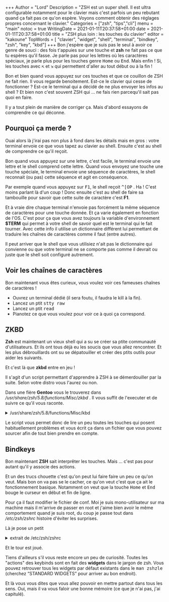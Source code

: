 +++
Author = "Lord"
Description = "ZSH est un super shell. Il est ultra configurable notamment pour le clavier mais c'est parfois un peu rebutant quand ça fait pas ce qu'on espère. Voyons comment obtenir des réglages propres concernant le clavier."
Categories = ["zsh", "tips","cli"]
menu = "main"
notoc = true
WritingDate = 2021-01-11T20:37:58+01:00
date = 2021-01-11T20:37:58+01:00
title = "ZSH plus loin : les touches du clavier"
editor = "kakoune"
TopWords = [  "clavier", "widget", "shell", "terminal", "bindkey", "zsh", "key", "kbd"]
+++
Bon j'espère que je suis pas le seul à avoir ce genre de souci : des fois t'appuies sur une touche et **zsh** ne fait pas ce que tu espères qu'il fasse.
Je parle pas pour les lettres où les caractères spéciaux, je parle plus pour les touches genre <kbd>Home</kbd> ou <kbd>End</kbd>.
Mais enfin !
Si, les touches avec <kbd>⇱</kbd> et <kbd>⇲</kbd> qui permettent d'aller au tout début ou à la fin !

Bon et bien quand vous appuyez sur ces touches et que ce couillon de ZSH ne fait rien.
Il vous regarde benoitement.
Est-ce le clavier qui cesse de fonctionner ?
Est-ce le terminal qui a décidé de ne plus envoyer les infos au shell ?
Et bien non c'est souvent ZSH qui … ne fais rien parcequ'il sait pas quoi en faire.

Il y a tout plein de manière de corriger ça.
Mais d'abord essayons de comprendre ce qui déconne.

## Pourquoi ça merde ?
Ouai alors là j'irai pas non plus à fond dans les détails mais en gros : votre terminal envoie ce que vous tapez au clavier au shell.
Ensuite c'est au shell de comprendre ce qu'il reçoit.

Bon quand vous appuyez sur une lettre, c'est facile, le terminal envoie une lettre et le shell comprend cette lettre.
Quand vous envoyez une touche une touche spéciale, le terminal envoie une séquence de caractères, le shell reconnait (ou pas) cette séquence et agit en conséquence.

Par exemple quand vous appuyez sur <kbd>F1</kbd>, le shell reçoit <samp>^[OP</samp> .
Ha !
C'est moins parlant là d'un coup !
Donc ensuite c'est au shell de faire sa tambouille pour savoir que cette suite de caractère c'est **F1**.

Et à vraie dire chaque terminal n'envoie pas forcément la même séquence de caractères pour une touche donnée.
Et ça varie également en fonction de l'OS.
C'est pour ça que vous avez toujours la variable d'environnement **$TERM** qui permet à votre shell de savoir quel est le terminal qui le fait tourner.
Avec cette info il utilise un dictionnaire différent lui permettant de traduire les chaînes de caractères comme il faut (entre autres).

Il peut arriver que le shell que vous utilisiez n'ait pas le dictionnaire qui convienne ou que votre terminal ne se comporte pas comme il devrait ou juste que le shell soit configuré autrement.

## Voir les chaînes de caractères
Bon maintenant vous êtes curieux, vous voulez voir ces fameuses chaînes de caractères !

  - Ouvrez un terminal dédié (il sera foutu, il faudra le kill à la fin).
  - Lancez un ptit <kbd>stty raw</kbd>
  - Lancez un ptit <kbd>read</kbd>
  - Pianotez ce que vous voulez pour voir ce à quoi ça correspond.

## ZKBD
**Zsh** est maintenant un vieux shell qui a su se créer sa ptite communauté d'utilisateurs.
Et ils ont tous déjà eu les soucis que vous allez rencontrer.
Et les plus débrouillards ont su se dépatouiller et créer des ptits outils pour aider les suivants.

Et c'est là que **zkbd** entre en jeu !

Il s'agit d'un script permettant d'apprendre à ZSH à se démerdouiller par la suite.
Selon votre distro vous l'aurez ou non.

Dans une fière **Gentoo** vous le trouverez dans */usr/share/zsh/5.8/functions/Misc/zkbd* .
Il vous suffit de l'executer et de suivre ce qu'il vous raconte.

<details><summary> /usr/share/zsh/5.8/functions/Misc/kbd </summary>

<pre>
Enter current terminal type: [xterm-256color]

We will now test some features of your keyboard and terminal.

If you do not press the requested keys within 10 seconds, key reading will
abort.  If your keyboard does not have a requested key, press Space to
skip to the next key.

Hold down Ctrl and press X: <kbd>^X</kbd>

Your Meta key may have a Microsoft Windows logo on the cap.
Hold down Meta and press X: <kbd>x</kbd>
Your keyboard or terminal does not recognize the Meta key.

Hold down Alt and press X: <kbd>^[x</kbd>

---------

You are using zsh in MULTIBYTE mode to support modern character sets (for
languages other than English).  To use the Meta or Alt keys, you probably
need to revert to single-byte mode with a command such as

    unsetopt MULTIBYTE

If you want to use these extra keys with zsh, try adding the above command
to your /home/lord/.zshrc file.

See also "man stty" or the documentation for your terminal or emulator.
Press a key to proceed:

---------

You will now be asked to press in turn each of the 12 function keys, then
the Backspace key, the 6 common keypad keys found on typical PC keyboards,
plus the 4 arrow keys, and finally the Menu key (near Ctrl on the right).
If your keyboard does not have the requested key, press Space to skip to
the next key.

Do not type ahead!  Wait at least one second after pressing each key for
zsh to read the entire sequence and prompt for the next key.  If a key
sequence does not echo within 2 seconds after you press it, that key may
not be sending any sequence at all.  In this case zsh is not able to make
use of that key.  Press Space to skip to the next key.

Press a key when ready to begin:

If you do not press a key within 10 seconds, key reading will abort.
If you make a mistake, stop typing and wait, then run this program again.

Press F1: <kbd>^[OP</kbd>
Press F2: <kbd>^[OQ</kbd>
Press F3: <kbd>^[OR</kbd>
Press F4: <kbd>^[OS</kbd>
Press F5: <kbd>^[[15~</kbd>
Press F6: <kbd>^[[17~</kbd>
Press F7: <kbd>^[[18~</kbd>
Press F8: <kbd>^[[19~</kbd>
Press F9: <kbd>^[[20~</kbd>
Press F10: <kbd>^[[21~</kbd>
Press F11 : <kbd></kbd>
Press F12 : <kbd></kbd>
Press Backspace: <kbd>^?</kbd>
Press Insert : <kbd></kbd>
Press Home: <kbd>^[[H</kbd>
Press PageUp: <kbd>^[[5~</kbd>
Press Delete: <kbd>^[[3~</kbd>
Press End: <kbd>^[[F</kbd>
Press PageDown: <kbd>^[[6~</kbd>
Press Up: <kbd>^[[A</kbd>
Press Left: <kbd>^[[D</kbd>
Press Down: <kbd>^[[B</kbd>
Press Right: <kbd>^[[C</kbd>
Press Menu : <kbd></kbd>

Warning: Delete key sends ^[[3~ (not ^?)

Warning: Backspace sends ^?

Parameter assignments for the keys you typed have been written to the file:
/home/lord/.zkbd/xterm-256color-:0

You may read this file into /home/lord/.zshrc or another startup
file with the "source" or "." commands, then reference the $key parameter
in bindkey commands, for example like this:

    source ~/.zkbd/$TERM-${${DISPLAY:t}:-$VENDOR-$OSTYPE}
    [[ -n ${key[Left]} ]] && bindkey "${key[Left]}" backward-char
    [[ -n ${key[Right]} ]] && bindkey "${key[Right]}" forward-char
    # etc.

Adjust the name of the file being sourced, as necessary.

</pre>
</details>

Le script vous permet donc de lire un peu toutes les touches qui posent habituellement problèmes et vous écrit ça dans un fichier que vous pouvez sourcer afin de tout bien prendre en compte.
## Bindkeys

Bon maintenant **ZSH** sait interprêter les touches.
Mais … c'est pas pour autant qu'il y associe des actions.

Et un des trucs chouette c'est qu'on peut lui faire faire un peu ce qu'on veut.
Mais bon on va pas se le cacher, ce qu'on veut c'est que ça ait le fonctionnement basique.
Notamment on veut que la touche <kbd>Home</kbd> et <kbd>End</kbd> bouge le curseur en début et fin de ligne.

Pour ça il faut modifier le fichier de conf.
Moi je suis mono-utilisateur sur ma machine mais il m'arrive de passer en root et j'aime bien avoir le même comportement quand je suis root, du coup je passe tout dans */etc/zsh/zshrc* histoire d'éviter les surprises.

Là je pose un petit 

<details><summary>extrait de /etc/zsh/zshrc</summary>
{{< highlight "shell" >}}
typeset -g -A key
bindkey "^[[7~" beginning-of-line
bindkey "^[[F" end-of-line
bindkey "^[[3~" delete-char
bindkey "^[[A" history-substring-search-up
bindkey "^[[B" history-substring-search-down
bindkey "^[[D" backward-char
bindkey "^[[C" forward-char
bindkey "^[[5~" beginning-of-buffer-or-history
bindkey "^[[6~" beginning-of-buffer-or-history
bindkey "^[[H" beginning-of-line
{{< / highlight >}}
</details>

Et le tour est joué.

Tiens d'ailleurs s'il vous reste encore un peu de curiosité.
Toutes les "actions" des keybinds sont en fait des **widgets** dans le jargon de zsh.
Vous pouvez retrouver tous les widgets par défaut existants dans le <kbd>man zshzle</kbd> (cherchez “STANDARD WIDGETS” pour arriver au bon endroit).

Et là vous vous dites que vous allez pouvoir en mettre partout dans tous les sens.
Oui, mais il va vous faloir une bonne mémoire (ce que je n'ai pas, j'ai capitulé).
